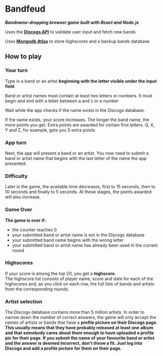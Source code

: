 # Bandfeud

<strong><em>Bandname-dropping browser game built with React and Node.js</em></strong>

Uses the <a href="https://www.discogs.com/developers"><strong>Discogs API</strong></a> to validate user input and fetch new bands

Uses <a href="https://www.mongodb.com/cloud/atlas"><strong>Mongodb Atlas</strong></a> to store highscores and a backup bands database

## How to play

### Your turn
Type in a band or an artist <strong>beginning with the letter visible under the input field</strong>

Band or artist names must contain at least two letters or numbers. It must begin and end with a letter between a and z or a number

Wait while the app checks if the name exists in the Discogs database.

If the name exists, your score increases. The longer the band name, the more points you get.
Extra points are awarded for certain first letters. Q, X, Y and Z, for example, gets you 5 extra points

### App turn
Next, the app will present a band or an artist. 
You now need to submit a band or artist name that begins with the last letter of the name the app presented.

### Difficulty
Later in the game, the available time decreases, first to 15 seconds, then to 10 seconds and finally to 5 seconds. At these stages, the points awarded will also increase.

### Game Over
<strong>The game is over if:</strong>
<ul>
  <li>the counter reaches 0 
  <li>your submitted band or artist name is not in the Discogs database
  <li>your submitted band name begins with the wrong letter
  <li>your submitted band or artist name has already been used in the current round 
</ul>

### Highscores
If your score is among the top 20, you get a <strong>highscore</strong>.<br> 
The highscore list consists of player name, score and date for each of the highscores and, as you click on each row, the full lists of bands and artists from the corresponding rounds. 

### Artist selection
The Discogs database contains more than 5 million artists. In order to narrow down the number of correct answers, the game will only accept the names of artists or bands that have a <strong>profile picture on their Discogs page<strong>. 
This usually means that they have probably released at least one album and that somebody cares about them enough to have uploaded a profile pic for their page.
If you submit the name of your favourite band or artist and the answer is deemed incorrect, don't throw a fit. Just log into Discogs and add a profile picture for them on their page.